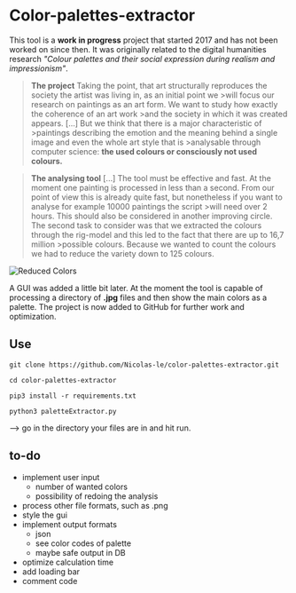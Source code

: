 # Color-palettes-extractor


This tool is a **work in progress** project that started 2017 and has not been worked on since then. It was originally related to the digital humanities research *"Colour palettes and their social expression during realism and impressionism"*.

>**The project**
>Taking the point, that art structurally reproduces the society the artist was living in, as an initial point we >will focus our research on paintings as an art form. We want to study how exactly the coherence of an art work >and the society in which it was created appears. [...] But we think that there is a major characteristic of >paintings describing the emotion and the meaning behind a single image and even the whole art style that is >analysable through computer science: **the used colours or consciously not used colours.**

>**The analysing tool**
>[...] The tool must be effective and fast. At the moment one painting is processed in less than a second. From our point of view this is already quite fast, but nonetheless if you want to analyse for example 10000 paintings the script >will need over 2 hours. This should also be considered in another improving circle. The second task to consider was that we extracted the colours through the rig-model and this led to the fact that there are up to 16,7 million >possible colours. Because we wanted to count the colours we had to reduce the variety down to 125 colours.

![Reduced Colors](https://upload.wikimedia.org/wikipedia/commons/thumb/a/af/RGB_color_solid_cube.png/800px-RGB_color_solid_cube.png)


A GUI was added a little bit later. At the moment the tool is capable of processing a directory of **.jpg** files and then show the main colors as a palette.
The project is now added to GitHub for further work and optimization.

## Use

```git clone https://github.com/Nicolas-le/color-palettes-extractor.git```

```cd color-palettes-extractor```

```pip3 install -r requirements.txt```

```python3 paletteExtractor.py ```

--> go in the directory your files are in and hit run.


## to-do

* implement user input
	* number of wanted colors
	* possibility of redoing the analysis
* process other file formats, such as .png
* style the gui
* implement output formats
	* json
	* see color codes of palette
	* maybe safe output in DB
* optimize calculation time
* add loading bar
* comment code

